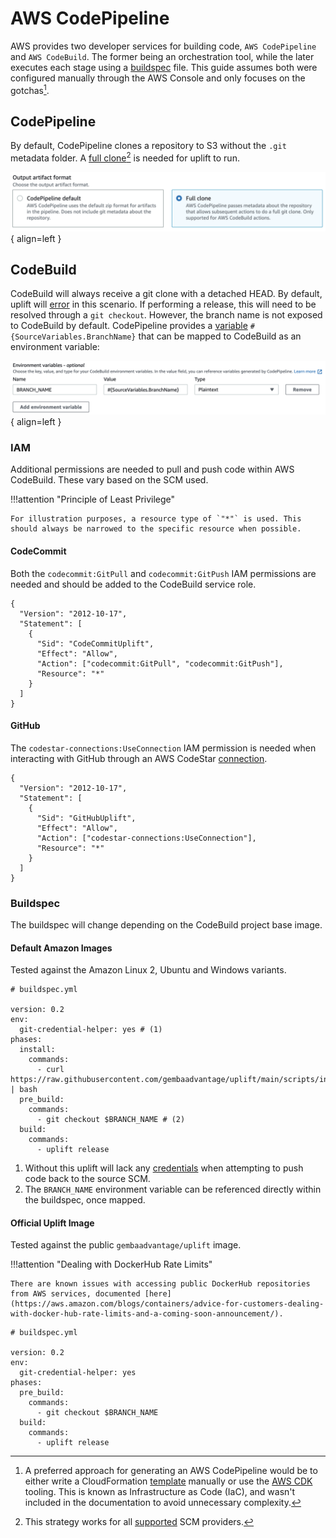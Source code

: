 # AWS CodePipeline

AWS provides two developer services for building code, `AWS CodePipeline` and `AWS CodeBuild`. The former being an orchestration tool, while the later executes each stage using a [buildspec](https://docs.aws.amazon.com/codebuild/latest/userguide/build-spec-ref.html) file. This guide assumes both were configured manually through the AWS Console and only focuses on the gotchas[^1].

## CodePipeline

By default, CodePipeline clones a repository to S3 without the `.git` metadata folder. A [full clone](https://docs.aws.amazon.com/codepipeline/latest/userguide/tutorials-codecommit-gitclone.html)[^2] is needed for uplift to run.

![CodePipeline Artefact Format](../static/codepipeline-fullclone.png){ align=left }

## CodeBuild

CodeBuild will always receive a git clone with a detached HEAD. By default, uplift will [error](../faq/gitdetached.md) in this scenario. If performing a release, this will need to be resolved through a `git checkout`. However, the branch name is not exposed to CodeBuild by default. CodePipeline provides a [variable](https://docs.aws.amazon.com/codepipeline/latest/userguide/reference-variables.html) `#{SourceVariables.BranchName}` that can be mapped to CodeBuild as an environment variable:

![CodeBuild Branch Environment Variable](../static/codebuild-env.png){ align=left }

### IAM

Additional permissions are needed to pull and push code within AWS CodeBuild. These vary based on the SCM used.

!!!attention "Principle of Least Privilege"

    For illustration purposes, a resource type of `"*"` is used. This should always be narrowed to the specific resource when possible.

#### CodeCommit

Both the `codecommit:GitPull` and `codecommit:GitPush` IAM permissions are needed and should be added to the CodeBuild service role.

```{ .json .annotate linenums="1" hl_lines="8" }
{
  "Version": "2012-10-17",
  "Statement": [
    {
      "Sid": "CodeCommitUplift",
      "Effect": "Allow",
      "Action": ["codecommit:GitPull", "codecommit:GitPush"],
      "Resource": "*"
    }
  ]
}
```

#### GitHub

The `codestar-connections:UseConnection` IAM permission is needed when interacting with GitHub through an AWS CodeStar [connection](https://docs.aws.amazon.com/dtconsole/latest/userguide/connections-create-github.html).

```{ .json .annotate linenums="1" hl_lines="8" }
{
  "Version": "2012-10-17",
  "Statement": [
    {
      "Sid": "GitHubUplift",
      "Effect": "Allow",
      "Action": ["codestar-connections:UseConnection"],
      "Resource": "*"
    }
  ]
}
```

### Buildspec

The buildspec will change depending on the CodeBuild project base image.

#### Default Amazon Images

Tested against the Amazon Linux 2, Ubuntu and Windows variants.

```{ .yaml .annotate linenums="1" hl_lines="5" }
# buildspec.yml

version: 0.2
env:
  git-credential-helper: yes # (1)
phases:
  install:
    commands:
      - curl https://raw.githubusercontent.com/gembaadvantage/uplift/main/scripts/install | bash
  pre_build:
    commands:
      - git checkout $BRANCH_NAME # (2)
  build:
    commands:
      - uplift release
```

1. Without this uplift will lack any [credentials](https://docs.aws.amazon.com/codebuild/latest/userguide/build-spec-ref.html#build-spec.env.git-credential-helper) when attempting to push code back to the source SCM.
2. The `BRANCH_NAME` environment variable can be referenced directly within the buildspec, once mapped.

#### Official Uplift Image

Tested against the public `gembaadvantage/uplift` image.

!!!attention "Dealing with DockerHub Rate Limits"

    There are known issues with accessing public DockerHub repositories from AWS services, documented [here](https://aws.amazon.com/blogs/containers/advice-for-customers-dealing-with-docker-hub-rate-limits-and-a-coming-soon-announcement/).

```{ .yaml .annotate linenums="1" hl_lines="5" }
# buildspec.yml

version: 0.2
env:
  git-credential-helper: yes
phases:
  pre_build:
    commands:
      - git checkout $BRANCH_NAME
  build:
    commands:
      - uplift release
```

[^1]: A preferred approach for generating an AWS CodePipeline would be to either write a CloudFormation [template](https://docs.aws.amazon.com/AWSCloudFormation/latest/UserGuide/aws-resource-codepipeline-pipeline.html) manually or use the [AWS CDK](https://github.com/aws/aws-cdk) tooling. This is known as Infrastructure as Code (IaC), and wasn't included in the documentation to avoid unnecessary complexity.
[^2]: This strategy works for all [supported](https://docs.aws.amazon.com/codepipeline/latest/userguide/integrations-action-type.html#integrations-source) SCM providers.
